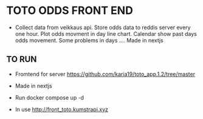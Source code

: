 # TOTO ODDS FRONT END

- Collect data from veikkaus api. Store odds data to reddis server every one hour. Plot odds movment in day line chart.
Calendar show past days odds movement. Some problems in days ....
Made in nextjs


 ## TO RUN
- Fromtend for server https://github.com/karia19/toto_app.1.2/tree/master
- Made in nextjs
- Run docker compose up -d


- In use http://front_toto.kumstrapi.xyz



